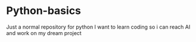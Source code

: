 # Python-basics
Just a normal repository for python
I want to learn coding so i can reach AI and work on my dream project
